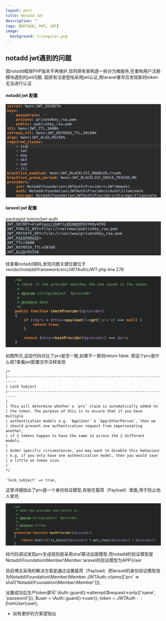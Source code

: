 ```yaml
---
layout: post
title: Notadd Jwt
description: ""
tags: [NOTADD, PHP, JWT]
image:
  background: triangular.png
---
```


## notadd jwt遇到的问题

因notadd框架PHP版本不再维护,现将原有架构逐一拆分为微服务,在重构用户注册模块遇到的jwt问题.
因原有注册登陆采用jwt认证,用laravel重写后发现新的token无法进行认证.

#### notadd jwt 配置

![avatar](../images/notadd/WX20190506-100403.png)

#### laravel jwt 配置
packagist tymon/jwt-auth
![avatar](../images/notadd/WX20190506-100919.png)

经查看notadd源码,发现问题关键位置位于vendor/notadd/framework/src/JWTAuth/JWT.php line 278

![avatar](../images/notadd/WX20190506-101227.png)

如图所示,这段代码对比了prv是否一致,如果不一致则return false.
那这个prv是什么呢?查看jwt配置文件注释发现

    /*
    |--------------------------------------------------------------------------
    | Lock Subject
    |--------------------------------------------------------------------------
    |
    | This will determine whether a `prv` claim is automatically added to
    | the token. The purpose of this is to ensure that if you have multiple
    | authentication models e.g. `App\User` & `App\OtherPerson`, then we
    | should prevent one authentication request from impersonating another,
    | if 2 tokens happen to have the same id across the 2 different models.
    |
    | Under specific circumstances, you may want to disable this behaviour
    | e.g. if you only have one authentication model, then you would save
    | a little on token size.
    |
    */

    'lock_subject' => true,

这里详细指出了prv是一个身份验证模型,存放在载荷（Payload）里面,用于防止他人冒充.

![avatar](../images/notadd/WX20190506-101924.png)

经代码调试发现prv生成规则是采用sha1算法加密模型.而notadd的验证模型是Notadd\Foundation\Member\Member
laravel的验证模型为APP\User

目前博主采用的解决方案是通过设置载荷（Payload）把laravel的身份验证模型改为Notadd\Foundation\Member\Member
    JWTAuth::claims(['prv' => sha1('Notadd\Foundation\Member\Member')]);

设置成功后生产token即可
    \Auth::guard()->attempt($request->only(['name', 'password']));
    $user = \Auth::guard()->user(); 
    $token = JWTAuth::fromUser($user);   

* 如有更好的方案望指出